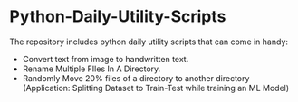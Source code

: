 # Python-Daily-Utility-Scripts

The repository includes python daily utility scripts that can come in handy:
- Convert text from image to handwritten text.
- Rename Multiple FIles In A Directory.
- Randomly Move 20% files of a directory to another directory (Application: Splitting Dataset to Train-Test while training an ML Model)
